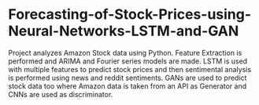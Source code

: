 # Forecasting-of-Stock-Prices-using-Neural-Networks-LSTM-and-GAN
Project analyzes Amazon Stock data using Python. Feature Extraction is performed and ARIMA and Fourier series models are made. LSTM is used with multiple features to predict stock prices and then sentimental analysis is performed using news and reddit sentiments.  GANs are used to predict stock data too where Amazon data is taken from an API as Generator and CNNs are used as discriminator. 

